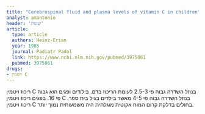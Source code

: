 ```yaml
---
title: "Cerebrospinal fluid and plasma levels of vitamin C in children"
analyst: amantonio
header: 'שונות'
article:
  type: article
  authors: Heinz-Erian
  year: 1985
  journal: Padiatr Padol
  link: https://www.ncbi.nlm.nih.gov/pubmed/3975061
  pubmed: 3975061
drugs:
- ויטמין C
---
```


ריכוז ויטמין C בנוזל השדרה גבוה פי 2.5-3 לעומת הריכוז בדם. בילודים ופגים הוא גבוה פי 16.
בפגים ריכוז ויטמין C בנוזל השדרה גבוה פי 4-5 מאשר בילדים בגיל בית ספר.
ריכוז ויטמין C בחולים בדלקת קרום המוח אקוטית מוגלתית היה משמעותית נמוך יותר.

